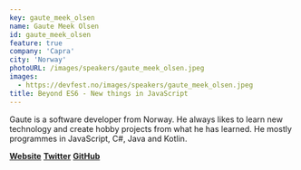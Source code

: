 ```yaml
---
key: gaute_meek_olsen
name: Gaute Meek Olsen
id: gaute_meek_olsen
feature: true
company: 'Capra'
city: 'Norway'
photoURL: /images/speakers/gaute_meek_olsen.jpeg
images:
  - https://devfest.no/images/speakers/gaute_meek_olsen.jpeg
title: Beyond ES6 - New things in JavaScript
---
```


Gaute is a software developer from Norway. He always likes to learn new technology and create hobby projects from what he has learned.  He mostly programmes in JavaScript, C#, Java and Kotlin.


**[Website](https://gaute.dev)**
**[Twitter](https://twitter.com/GauteMeekOlsen)**
**[GitHub](https://github.com/gautemo)**
